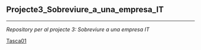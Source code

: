 ## Projecte3_Sobreviure_a_una_empresa_IT

---

*Repository per al projecte 3: Sobreviure a una empresa IT*

[Tasca01](Projecte3_Sobreviure_a_una_empresa_IT/Tasca01)
